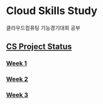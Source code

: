 # Cloud Skills Study

클라우드컴퓨팅 기능경기대회 공부

## [CS Project Status](https://github.com/Jennas-Lee/cloud-skills-study/projects/1)

### [Week 1](cs/week1)

### [Week 2](cs/week2)

### [Week 3](cs/week3)